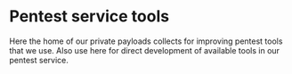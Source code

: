 # Pentest service tools
Here the home of our private payloads collects for improving pentest tools that we use.
Also use here for direct development of available tools in our pentest service.
